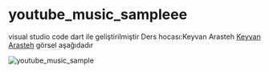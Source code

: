 # youtube_music_sampleee
visual studio code dart ile geliştirilmiştir
Ders hocası:Keyvan Arasteh
[Keyvan Arasteh](https://github.com/keyvanarasteh)
görsel aşağıdadır

![youtube_music_sample](https://github.com/Enesalverdfdf/youtube_music_sampleee/assets/152079952/5d5b37ce-e837-4299-881a-df67497f9cbe)

